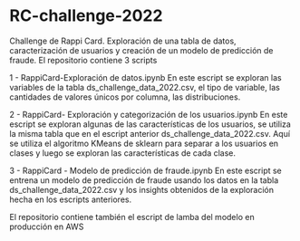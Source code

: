 # RC-challenge-2022

Challenge de Rappi Card. Exploración de una tabla de datos, caracterización de usuarios y creación de un modelo de predicción de fraude.
El repositorio contiene 3 scripts

1 - RappiCard-Exploración de datos.ipynb
  En este escript se exploran las variables de la tabla ds_challenge_data_2022.csv, el tipo de variable, las cantidades de valores únicos por columna, las distribuciones.
  
2 - RappiCard- Exploración y categorización de los usuarios.ipynb 
  En este escript se exploran algunas de las características de los usuarios, se utiliza la misma tabla que en el escript anterior ds_challenge_data_2022.csv. Aquí se utiliza el algoritmo KMeans de sklearn para separar a los usuarios en clases y luego se exploran las características de cada clase.
  
3 - RappiCard - Modelo de predicción de fraude.ipynb
  En este escript se entrena un modelo de predicción de fraude usando los datos en la tabla ds_challenge_data_2022.csv y los insights obtenidos de la exploración hecha en los escripts anteriores.


El repositorio contiene también el escript de lamba del modelo en producción en AWS 
